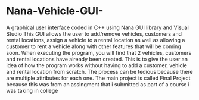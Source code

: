 # Nana-Vehicle-GUI-
A graphical user interface coded in C++ using Nana GUI library and Visual Studio
This GUI allows the user to add/remove vehicles, customers and rental locations, assign a vehicle to a rental location as well as allowing a customer to rent a vehicle along with other features
that will be coming soon. When executing the program, you will find that 2 vehicles, customers and rental locations have already been created. This is to give the user an idea of how
the program works without having to add a customer, vehicle and rental location from scratch. The process can be tedious because there are multiple attributes for each one.
The main project is called Final Project because this was from an assingment that i submitted as part of a course i was taking in college
